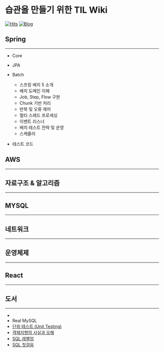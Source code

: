 # 습관을 만들기 위한 TIL Wiki

[![Hits](https://hits.seeyoufarm.com/api/count/incr/badge.svg?url=https%3A%2F%2Fgithub.com%2FKMGeon%2FTIL&count_bg=%2379C83D&title_bg=%23555555&icon=&icon_color=%23E7E7E7&title=hits&edge_flat=false)](https://hits.seeyoufarm.com)
[![Blog](https://img.shields.io/badge/Blog-geon_km.velog.io-green.svg)](https://velog.io/@geon_km)



## Spring

---
- Core


- JPA


- Batch
  - 스프링 배치 5 소개
  - 배치 도메인 이해
  - Job, Step, Flow 구현
  - Chunk 기반 처리
  - 반복 및 오류 제어
  - 멀티 스레드 프로세싱
  - 이벤트 리스너
  - 배치 테스트 전략 및 운영
  - 스케줄러

- 테스트 코드

## AWS

---

## 자료구조 & 알고리즘

---

## MYSQL 

---

## 네트워크 

---

## 운영체제 

---


## React

---




## 도서

---

- 
- Real MySQL
- [단위 테스트 (Unit Testing)](https://velog.io/@geon_km/%EB%8B%A8%EC%9C%84-%ED%85%8C%EC%8A%A4%ED%8A%B8-Unit-Testing-%EC%B1%85-%EB%A6%AC%EB%B7%B0-sboe6ukm)
- [객체지향의 사실과 오해](https://velog.io/@geon_km/%EA%B0%9D%EC%B2%B4%EC%A7%80%ED%96%A5%EC%9D%98-%EC%82%AC%EC%8B%A4%EA%B3%BC-%EC%98%A4%ED%95%B4-%EB%A6%AC%EB%B7%B0)
- [SQL 레벨업](/book/SQL%20레벨업)
- [SQL 첫걸음](/book/SQL첫걸음)
